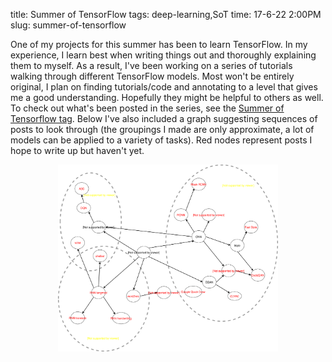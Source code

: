title: Summer of TensorFlow
tags: deep-learning,SoT
time: 17-6-22 2:00PM
slug: summer-of-tensorflow

One of my projects for this summer has been to learn TensorFlow. In my experience, I learn best when writing things out and thoroughly explaining them to myself. As a result, I've been working on a series of tutorials walking through different TensorFlow models. Most won't be entirely original, I plan on finding tutorials/code and annotating to a level that gives me a good understanding. Hopefully they might be helpful to others as well. To check out what's been posted in the series, see the [Summer of Tensorflow tag](/tags/SoT.html). Below I've also included a graph suggesting sequences of posts to look through (the groupings I made are only approximate, a lot of models can be applied to a variety of tasks). Red nodes represent posts I hope to write up but haven't yet.

<div style='text-align: center;'><img style='width: 70%;' src="/imgs/sot.svg"></div>